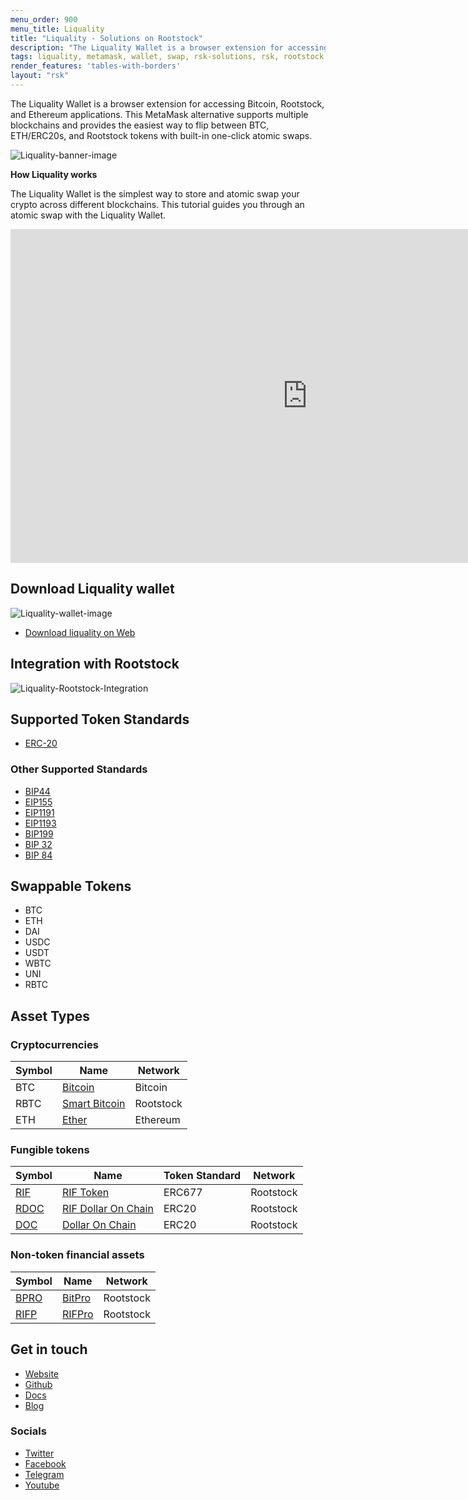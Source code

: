```yaml
---
menu_order: 900
menu_title: Liquality
title: "Liquality - Solutions on Rootstock"
description: "The Liquality Wallet is a browser extension for accessing Bitcoin, Rootstock, and Ethereum applications. This MetaMask alternative supports multiple blockchains and provides the easiest way to flip between BTC, ETH, ERC20s, and RSK tokens with built-in one-click atomic swaps."
tags: liquality, metamask, wallet, swap, rsk-solutions, rsk, rootstock
render_features: 'tables-with-borders'
layout: "rsk"
---
```


The Liquality Wallet is a browser extension for accessing Bitcoin, Rootstock, and Ethereum applications. This MetaMask alternative supports multiple blockchains and provides the easiest way to flip between BTC, ETH/ERC20s, and Rootstock tokens with built-in one-click atomic swaps.

![Liquality-banner-image](/assets/img/solutions/Liquality/Market-Swaps-Scene.png)

**How Liquality works**

The Liquality Wallet is the simplest way to store and atomic swap your crypto across different blockchains. This tutorial guides you through an atomic swap with the Liquality Wallet.

<div class="video-container">
  <iframe width="949" height="534" src="https://youtube.com/embed/j8laciB7ihw"   frameborder="0" allow="accelerometer; autoplay; encrypted-media; gyroscope; picture-in-picture" allowfullscreen></iframe>
</div>

## Download Liquality wallet

![Liquality-wallet-image](/assets/img/solutions/Liquality/Wallet-Screens-Landing-p-1080.jpeg)

- [Download liquality on Web](https://chrome.google.com/webstore/detail/liquality-wallet/kpfopkelmapcoipemfendmdcghnegimn)

## Integration with Rootstock

![Liquality-Rootstock-Integration](/assets/img/solutions/Liquality/liquality-diagram.png)

## Supported Token Standards

- [ERC-20](https://github.com/ethereum/EIPs/issues/20)

### Other Supported Standards

- [BIP44](https://github.com/bitcoin/bips/blob/master/bip-0044.mediawiki)
- [EIP155](https://github.com/ethereum/EIPs/blob/master/EIPS/eip-155.md)
- [EIP1191](https://github.com/ethereum/EIPs/blob/master/EIPS/eip-1191.md)
- [EIP1193](https://github.com/ethereum/EIPs/blob/master/EIPS/eip-1193.md)
- [BIP199](https://github.com/bitcoin/bips/blob/master/bip-0199.mediawiki)
- [BIP 32](https://github.com/bitcoin/bips/blob/master/bip-0032.mediawiki)
- [BIP 84](https://github.com/bitcoin/bips/blob/master/bip-0084.mediawiki)

## Swappable Tokens

- BTC
- ETH
- DAI
- USDC
- USDT
- WBTC
- UNI
- RBTC

## Asset Types

### Cryptocurrencies

| Symbol | Name | Network |
| --- | --- | --- |
| BTC | [Bitcoin](https://bitcoin.org/bitcoin.pdf) | Bitcoin |
| RBTC | [Smart Bitcoin](/rsk/rbtc/) | Rootstock |
| ETH | [Ether](https://ethereum.org/en/eth/) | Ethereum |

### Fungible tokens

| Symbol | Name | Token Standard | Network |
| --- | --- | --- | --- |
| [RIF](https://explorer.rootstock.io/address/0x2acc95758f8b5f583470ba265eb685a8f45fc9d5) | [RIF Token](/rif/token/) | ERC677 | Rootstock |
| [RDOC](https://explorer.rootstock.io/address/0x2d919f19d4892381d58edebeca66d5642cef1a1f) | [RIF Dollar On Chain](https://rifonchain.com/) | ERC20 | Rootstock |
| [DOC](https://explorer.rootstock.io/address/0x809c4db849948bfa6cb84501e5a7b5c9da8fc555) | [Dollar On Chain](https://moneyonchain.com/doc-bitcoin-stablecoin/) | ERC20 | Rootstock |

### Non-token financial assets

| Symbol | Name | Network |
| --- | --- | --- |
| [BPRO](https://explorer.rootstock.io/address/0x440cd83c160de5c96ddb20246815ea44c7abbca8) | [BitPro](https://moneyonchain.com/bpro-income-for-bitcoin-holders/) | Rootstock
| [RIFP](https://explorer.rootstock.io/address/0xf4d27c56595ed59b66cc7f03cff5193e4bd74a61) | [RIFPro](https://rif.moneyonchain.com/metrics) | Rootstock

## Get in touch

- [Website](https://liquality.io/)
- [Github](https://github.com/liquality/)
- [Docs](https://liquality.io/documentation/)
- [Blog](https://liquality.io/blog/)

### Socials

- [Twitter](https://twitter.com/Liquality_io)
- [Facebook](https://facebook.com/defiantapp)
- [Telegram](https://t.me/liquality)
- [Youtube](https://www.youtube.com/channel/UCEXqBmzqPa_KeWtgu0g9KGQ)
